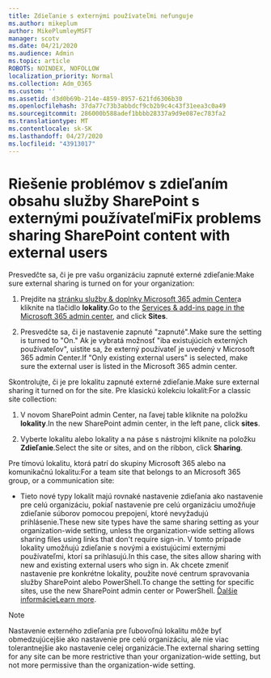 ```yaml
---
title: Zdieľanie s externými používateľmi nefunguje
ms.author: mikeplum
author: MikePlumleyMSFT
manager: scotv
ms.date: 04/21/2020
ms.audience: Admin
ms.topic: article
ROBOTS: NOINDEX, NOFOLLOW
localization_priority: Normal
ms.collection: Adm_O365
ms.custom: ''
ms.assetid: d3d0b69b-214e-4859-8957-621fd6306b30
ms.openlocfilehash: 37da77c73b3abbdcf9cb2b9c4c43f31eea3c0a49
ms.sourcegitcommit: 286000b588adef1bbbb28337a9d9e087ec783fa2
ms.translationtype: MT
ms.contentlocale: sk-SK
ms.lasthandoff: 04/27/2020
ms.locfileid: "43913017"
---
```

# <a name="fix-problems-sharing-sharepoint-content-with-external-users"></a><span data-ttu-id="b1f3d-102">Riešenie problémov s zdieľaním obsahu služby SharePoint s externými používateľmi</span><span class="sxs-lookup"><span data-stu-id="b1f3d-102">Fix problems sharing SharePoint content with external users</span></span>

<span data-ttu-id="b1f3d-103">Presvedčte sa, či je pre vašu organizáciu zapnuté externé zdieľanie:</span><span class="sxs-lookup"><span data-stu-id="b1f3d-103">Make sure external sharing is turned on for your organization:</span></span>
  
1. <span data-ttu-id="b1f3d-104">Prejdite na [stránku služby &amp; doplnky Microsoft 365 admin Center](https://portal.office.com/adminportal/home#/Settings/ServicesAndAddIns)a kliknite na tlačidlo **lokality**.</span><span class="sxs-lookup"><span data-stu-id="b1f3d-104">Go to the [Services &amp; add-ins page in the Microsoft 365 admin center](https://portal.office.com/adminportal/home#/Settings/ServicesAndAddIns), and click **Sites**.</span></span>
    
2. <span data-ttu-id="b1f3d-105">Presvedčte sa, či je nastavenie zapnuté "zapnuté".</span><span class="sxs-lookup"><span data-stu-id="b1f3d-105">Make sure the setting is turned to "On."</span></span> <span data-ttu-id="b1f3d-106">Ak je vybratá možnosť "iba existujúcich externých používateľov", uistite sa, že externý používateľ je uvedený v Microsoft 365 admin Center.</span><span class="sxs-lookup"><span data-stu-id="b1f3d-106">If "Only existing external users" is selected, make sure the external user is listed in the Microsoft 365 admin center.</span></span>
    
<span data-ttu-id="b1f3d-107">Skontrolujte, či je pre lokalitu zapnuté externé zdieľanie.</span><span class="sxs-lookup"><span data-stu-id="b1f3d-107">Make sure external sharing it turned on for the site.</span></span> <span data-ttu-id="b1f3d-108">Pre klasickú kolekciu lokalít:</span><span class="sxs-lookup"><span data-stu-id="b1f3d-108">For a classic site collection:</span></span>
  
1. <span data-ttu-id="b1f3d-109">V novom SharePoint admin Center, na ľavej table kliknite na položku **lokality**.</span><span class="sxs-lookup"><span data-stu-id="b1f3d-109">In the new SharePoint admin center, in the left pane, click **sites**.</span></span>
    
2. <span data-ttu-id="b1f3d-110">Vyberte lokalitu alebo lokality a na páse s nástrojmi kliknite na položku **Zdieľanie**.</span><span class="sxs-lookup"><span data-stu-id="b1f3d-110">Select the site or sites, and on the ribbon, click **Sharing**.</span></span>
    
<span data-ttu-id="b1f3d-111">Pre tímovú lokalitu, ktorá patrí do skupiny Microsoft 365 alebo na komunikačnú lokalitu:</span><span class="sxs-lookup"><span data-stu-id="b1f3d-111">For a team site that belongs to an Microsoft 365 group, or a communication site:</span></span>
  
- <span data-ttu-id="b1f3d-112">Tieto nové typy lokalít majú rovnaké nastavenie zdieľania ako nastavenie pre celú organizáciu, pokiaľ nastavenie pre celú organizáciu umožňuje zdieľanie súborov pomocou prepojení, ktoré nevyžadujú prihlásenie.</span><span class="sxs-lookup"><span data-stu-id="b1f3d-112">These new site types have the same sharing setting as your organization-wide setting, unless the organization-wide setting allows sharing files using links that don't require sign-in.</span></span> <span data-ttu-id="b1f3d-113">V tomto prípade lokality umožňujú zdieľanie s novými a existujúcimi externými používateľmi, ktorí sa prihlasujú.</span><span class="sxs-lookup"><span data-stu-id="b1f3d-113">In this case, the sites allow sharing with new and existing external users who sign in.</span></span> <span data-ttu-id="b1f3d-114">Ak chcete zmeniť nastavenie pre konkrétne lokality, použite nové centrum spravovania služby SharePoint alebo PowerShell.</span><span class="sxs-lookup"><span data-stu-id="b1f3d-114">To change the setting for specific sites, use the new SharePoint admin center or PowerShell.</span></span> <span data-ttu-id="b1f3d-115">[Ďalšie informácie](https://go.microsoft.com/fwlink/?linkid=871863)</span><span class="sxs-lookup"><span data-stu-id="b1f3d-115">[Learn more](https://go.microsoft.com/fwlink/?linkid=871863).</span></span>
    
> [!NOTE]
> <span data-ttu-id="b1f3d-116">Nastavenie externého zdieľania pre ľubovoľnú lokalitu môže byť obmedzujúcejšie ako nastavenie pre celú organizáciu, ale nie viac tolerantnejšie ako nastavenie celej organizácie.</span><span class="sxs-lookup"><span data-stu-id="b1f3d-116">The external sharing setting for any site can be more restrictive than your organization-wide setting, but not more permissive than the organization-wide setting.</span></span> 
  

